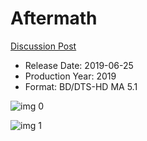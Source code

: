 # Aftermath

[Discussion Post](https://www.avsforum.com/threads/bass-eq-for-filtered-movies.2995212/post-58247790)

* Release Date: 2019-06-25
* Production Year: 2019
* Format: BD/DTS-HD MA 5.1

![img 0](https://i.imgur.com/q0uxtTQ.jpg)

![img 1](https://i.imgur.com/cNwGiTe.png)

